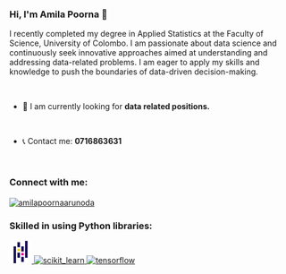<h3 align="left">Hi, I'm Amila Poorna 👋</h3>
<p align="left">I recently completed my degree in Applied Statistics at the Faculty of Science, University of Colombo. I am passionate about data science and continuously seek innovative approaches aimed at understanding and addressing data-related problems. I am eager to apply my skills and knowledge to push the boundaries of data-driven decision-making.</p>

<br>

- 📝 I am currently looking for **data related positions.**

<br>

- 📞 Contact me: **0716863631**

<br>

<h3 align="left">Connect with me:</h3>
<p align="left">
<a href="https://kaggle.com/amilapoornaarunoda" target="blank"><img align="center" src="https://raw.githubusercontent.com/rahuldkjain/github-profile-readme-generator/master/src/images/icons/Social/kaggle.svg" alt="amilapoornaarunoda" height="30" width="40" /></a>
</p>

<h3 align="left">Skilled in using Python libraries:</h3>
<p align="left"> <a href="https://pandas.pydata.org/" target="_blank" rel="noreferrer"> <img src="https://raw.githubusercontent.com/devicons/devicon/2ae2a900d2f041da66e950e4d48052658d850630/icons/pandas/pandas-original.svg" alt="pandas" width="40" height="40"/> </a> <a href="https://scikit-learn.org/" target="_blank" rel="noreferrer"> <img src="https://upload.wikimedia.org/wikipedia/commons/0/05/Scikit_learn_logo_small.svg" alt="scikit_learn" width="40" height="40"/> </a> <a href="https://www.tensorflow.org" target="_blank" rel="noreferrer"> <img src="https://www.vectorlogo.zone/logos/tensorflow/tensorflow-icon.svg" alt="tensorflow" width="40" height="40"/> </a> </p>
